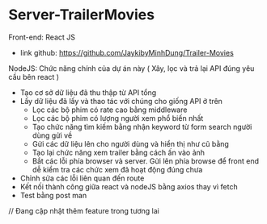 # Server-TrailerMovies
Front-end: React JS
- link github: https://github.com/JaykibyMinhDung/Trailer-Movies

NodeJS: Chức năng chính của dự án này ( Xây, lọc và trả lại API đúng yêu cầu bên react )
- Tạo cơ sở dữ liệu đã thu thập từ API tổng
- Lấy dữ liệu đã lấy và thao tác với chúng cho giống API ở trên 
  + Lọc các bộ phim có rate cao bằng middleware
  + Lọc các bộ phim có lượng người xem phổ biến nhất
  + Tạo chức năng tìm kiếm bằng nhận keyword từ form search người dùng gửi về
  + Gửi các dữ liệu lên cho người dùng và hiển thị như cũ bằng
  + Tạo lại chức năng xem trailer bằng cách ấn vào ảnh
  + Bắt các lỗi phía browser và server. Gửi lên phía browse để front end dễ kiểm tra các chức xem đã hoạt động đúng chưa
- Chỉnh sửa các lỗi liên quan đến route
- Kết nối thành công giữa react và nodeJS bằng axios thay vì fetch
- Test bằng post man

// Đang cập nhật thêm feature trong tương lai
